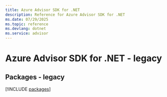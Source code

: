 ```yaml
---
title: Azure Advisor SDK for .NET
description: Reference for Azure Advisor SDK for .NET
ms.date: 07/29/2025
ms.topic: reference
ms.devlang: dotnet
ms.service: advisor
---
```

# Azure Advisor SDK for .NET - legacy
## Packages - legacy
[!INCLUDE [packages](advisor-index.md)]